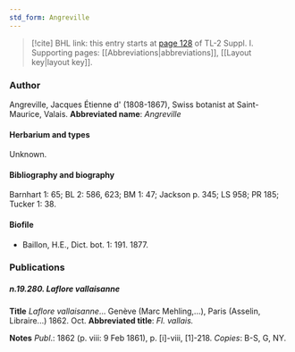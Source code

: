 ```yaml
---
std_form: Angreville
---
```


> [!cite] BHL link: this entry starts at [page 128](https://www.biodiversitylibrary.org/page/33264855) of TL-2 Suppl. I.
> Supporting pages: [[Abbreviations|abbreviations]], [[Layout key|layout key]].

### Author

Angreville, Jacques Étienne d' (1808-1867), Swiss botanist at Saint-Maurice, Valais. 
**Abbreviated name**: *Angreville*

#### Herbarium and types

Unknown.

#### Bibliography and biography

Barnhart 1: 65; BL 2: 586, 623; BM 1: 47; Jackson p. 345; LS 958; PR 185; Tucker 1: 38.

#### Biofile

- Baillon, H.E., Dict. bot. 1: 191. 1877.

### Publications

##### n.19.280. Laflore vallaisanne

**Title**
*Laflore vallaisanne*... Genève (Marc Mehling,...), Paris (Asselin, Libraire...) 1862. Oct.
**Abbreviated title**: *Fl. vallais.*

**Notes**
*Publ*.: 1862 (p. viii: 9 Feb 1861), p. \[i\]-viii, \[1\]-218. *Copies*: B-S, G, NY.

